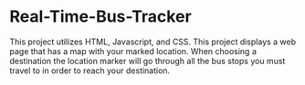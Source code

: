 # Real-Time-Bus-Tracker
This project utilizes HTML, Javascript, and CSS. This project displays a web page that has a map with your marked location. When choosing a destination the location marker will go through all the bus stops you must travel to in order to reach your destination.

